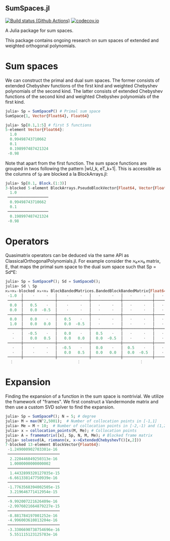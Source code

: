 ## SumSpaces.jl

[![Build status (Github Actions)](https://github.com/ioannisPApapadopoulos/SumSpaces.jl/workflows/CI/badge.svg)](https://github.com/ioannisPApapadopoulos/SumSpaces.jl/actions)
[![codecov.io](http://codecov.io/github/ioannisPApapadopoulos/SumSpaces.jl/coverage.svg?branch=main)](http://codecov.io/github/ioannisPApapadopoulos/SumSpaces.jl?branch=main)


A Julia package for sum spaces.

This package contains ongoing research on sum spaces of extended 
and weighted orthogonal polynomials. 


# Sum spaces

We can construct the primal and dual sum spaces. 
The former consists of extended Chebyshev functions 
of the first kind and weighted Chebyshev polynomials of 
the second kind. The latter consists of extended Chebyshev functions 
of the second kind and weighted Chebyshev polynomials of 
the first kind.

```julia
julia> Sp = SumSpaceP() # Primal sum space
SumSpace{1, Vector{Float64}, Float64}

julia> Sp[0.1,1:5] # first 5 functions
5-element Vector{Float64}:
  1.0
  0.99498743710662
  0.1
  0.198997487421324
 -0.98
```
Note that apart from the first function. The sum space
functions are grouped in twos following the pattern
|wU_k, eT_k+1|. This is accessible as the columns of `Sp`
are blocked a la BlockArrays.jl:
```julia
julia> Sp[0.1, Block.(1:3)]
3-blocked 5-element BlockArrays.PseudoBlockVector{Float64, Vector{Float64}, Tuple{BlockArrays.BlockedUnitRange{StepRange{Int64, Int64}}}}:
  1.0
 ──────────────────
  0.99498743710662
  0.1
 ──────────────────
  0.198997487421324
 -0.98
```

# Operators

Quasimatrix operators can be deduced via the same API as
ClassicalOrthogonalPolynomials.jl. For example consider the ℵ₀×ℵ₀
matrix, E, that maps the primal sum space to the
dual sum space such that Sp = Sd*E:
```julia
julia> Sp = SumSpaceP(); Sd = SumSpaceD();
julia> Sd \ Sp
ℵ₀×ℵ₀-blocked ℵ₀×ℵ₀ BlockBandedMatrices.BandedBlockBandedMatrix{Float64, BlockArrays.PseudoBlockMatrix{Float64, LazyBandedMatrices.BlockHcat{Float64, Tuple{Vector{Float64}, LinearAlgebra.Adjoint{Float64, LazyBandedMatrices.BlockBroadcastArray{Float64, 2, typeof(hcat), Tuple{LazyArrays.BroadcastVector{Float64, typeof(*), Tuple{LazyArrays.BroadcastVector{Int64, typeof(^), Tuple{Int64, InfiniteArrays.InfUnitRange{Int64}}}, BlockArrays.BlockVector{Float64, FillArrays.Fill{FillArrays.Fill{Float64, 1, Tuple{Base.OneTo{Int64}}}, 1, Tuple{InfiniteArrays.OneToInf{Int64}}}, Tuple{BlockArrays.BlockedUnitRange{InfiniteArrays.InfStepRange{Int64, Int64}}}}}}, BlockArrays.BlockVector{Float64, FillArrays.Fill{FillArrays.Zeros{Float64, 1, Tuple{Base.OneTo{Int64}}}, 1, Tuple{InfiniteArrays.OneToInf{Int64}}}, Tuple{BlockArrays.BlockedUnitRange{InfiniteArrays.InfStepRange{Int64, Int64}}}}, BlockArrays.BlockVector{Float64, FillArrays.Fill{FillArrays.Zeros{Float64, 1, Tuple{Base.OneTo{Int64}}}, 1, Tuple{InfiniteArrays.OneToInf{Int64}}}, Tuple{BlockArrays.BlockedUnitRange{InfiniteArrays.InfStepRange{Int64, Int64}}}}, BlockArrays.BlockVector{Float64, FillArrays.Fill{FillArrays.Zeros{Float64, 1, Tuple{Base.OneTo{Int64}}}, 1, Tuple{InfiniteArrays.OneToInf{Int64}}}, Tuple{BlockArrays.BlockedUnitRange{InfiniteArrays.InfStepRange{Int64, Int64}}}}, LazyArrays.BroadcastVector{Float64, typeof(*), Tuple{LazyArrays.BroadcastVector{Int64, typeof(^), Tuple{Int64, InfiniteArrays.InfUnitRange{Int64}}}, BlockArrays.BlockVector{Float64, FillArrays.Fill{FillArrays.Fill{Float64, 1, Tuple{Base.OneTo{Int64}}}, 1, Tuple{InfiniteArrays.OneToInf{Int64}}}, Tuple{BlockArrays.BlockedUnitRange{InfiniteArrays.InfStepRange{Int64, Int64}}}}}}, BlockArrays.BlockVector{Float64, FillArrays.Fill{FillArrays.Zeros{Float64, 1, Tuple{Base.OneTo{Int64}}}, 1, Tuple{InfiniteArrays.OneToInf{Int64}}}, Tuple{BlockArrays.BlockedUnitRange{InfiniteArrays.InfStepRange{Int64, Int64}}}}}}}}}, Tuple{BlockArrays.BlockedUnitRange{StepRange{Int64, Int64}}, BlockArrays.BlockedUnitRange{LazyArrays.ApplyArray{Int64, 1, typeof(vcat), Tuple{StepRange{Int64, Int64}, InfiniteArrays.InfStepRange{Int64, Int64}}}}}}, BlockArrays.BlockedUnitRange{LazyArrays.ApplyArray{Int64, 1, typeof(vcat), Tuple{StepRange{Int64, Int64}, InfiniteArrays.InfStepRange{Int64, Int64}}}}}:
 -1.0  │    ⋅     ⋅   │    ⋅     ⋅   │   ⋅     ⋅   │   ⋅     ⋅   │   ⋅    ⋅   │   ⋅    ⋅   │   ⋅    ⋅   │   ⋅    ⋅   │   ⋅    ⋅   │   ⋅
 ──────┼──────────────┼──────────────┼─────────────┼─────────────┼────────────┼────────────┼────────────┼────────────┼────────────┼─────  …
  0.0  │   0.5    ⋅   │    ⋅     ⋅   │   ⋅     ⋅   │   ⋅     ⋅   │   ⋅    ⋅   │   ⋅    ⋅   │   ⋅    ⋅   │   ⋅    ⋅   │   ⋅    ⋅   │   ⋅
  0.0  │   0.0  -0.5  │    ⋅     ⋅   │   ⋅     ⋅   │   ⋅     ⋅   │   ⋅    ⋅   │   ⋅    ⋅   │   ⋅    ⋅   │   ⋅    ⋅   │   ⋅    ⋅   │   ⋅ 
 ──────┼──────────────┼──────────────┼─────────────┼─────────────┼────────────┼────────────┼────────────┼────────────┼────────────┼─────
  0.0  │   0.0    ⋅   │   0.5    ⋅   │   ⋅     ⋅   │   ⋅     ⋅   │   ⋅    ⋅   │   ⋅    ⋅   │   ⋅    ⋅   │   ⋅    ⋅   │   ⋅    ⋅   │   ⋅
  1.0  │   0.0   0.0  │   0.0  -0.5  │   ⋅     ⋅   │   ⋅     ⋅   │   ⋅    ⋅   │   ⋅    ⋅   │   ⋅    ⋅   │   ⋅    ⋅   │   ⋅    ⋅   │   ⋅
 ──────┼──────────────┼──────────────┼─────────────┼─────────────┼────────────┼────────────┼────────────┼────────────┼────────────┼─────
   ⋅   │  -0.5    ⋅   │   0.0    ⋅   │  0.5    ⋅   │   ⋅     ⋅   │   ⋅    ⋅   │   ⋅    ⋅   │   ⋅    ⋅   │   ⋅    ⋅   │   ⋅    ⋅   │   ⋅   …
   ⋅   │   0.0   0.5  │   0.0   0.0  │  0.0  -0.5  │   ⋅     ⋅   │   ⋅    ⋅   │   ⋅    ⋅   │   ⋅    ⋅   │   ⋅    ⋅   │   ⋅    ⋅   │   ⋅
 ──────┼──────────────┼──────────────┼─────────────┼─────────────┼────────────┼────────────┼────────────┼────────────┼────────────┼─────
   ⋅   │    ⋅     ⋅   │  -0.5    ⋅   │  0.0    ⋅   │  0.5    ⋅   │   ⋅    ⋅   │   ⋅    ⋅   │   ⋅    ⋅   │   ⋅    ⋅   │   ⋅    ⋅   │   ⋅
   ⋅   │    ⋅     ⋅   │   0.0   0.5  │  0.0   0.0  │  0.0  -0.5  │   ⋅    ⋅   │   ⋅    ⋅   │   ⋅    ⋅   │   ⋅    ⋅   │   ⋅    ⋅   │   ⋅
 ──────┼──────────────┼──────────────┼─────────────┼─────────────┼────────────┼────────────┼────────────┼────────────┼────────────┼─────
  ⋮                            ⋮                          ⋮                        ⋮                        ⋱
```

# Expansion

Finding the expansion of a function in the sum space is nontrivial.
We utilize the framework of "frames". We first construct a Vandermonde
matrix and then use a custom SVD solver to find the expansion.
```julia
julia> Sp = SumSpaceP(); N = 5; # degree
julia> M = max(N^2,5001);  # Number of collocation points in [-1,1]
julia> Me = M ÷ 10;  # Number of collocation points in [-2,-1) and (1,2].
julia> x = collocation_points(M, Me); # Collocation points
julia> A = framematrix([x], Sp, N, M, Me); # Blocked frame matrix
julia> solvesvd(A, riemann(x, x->ExtendedChebyshevT()[x,2]))
7-blocked 13-element BlockVector{Float64}:
 -1.249000902703301e-16 
 ───────────────────────
  2.220446049250313e-16
  1.0000000000000002
 ───────────────────────
  1.4432899320127035e-15
 -6.661338147750939e-16
 ───────────────────────
 -1.7763568394002505e-15
  3.219646771412954e-15
 ───────────────────────
 -9.992007221626409e-16
 -2.9976021664879227e-15
 ───────────────────────
 -8.881784197001252e-16
 -4.996003610813204e-16
 ───────────────────────
 -3.3306690738754696e-16
  5.551115123125783e-16
```